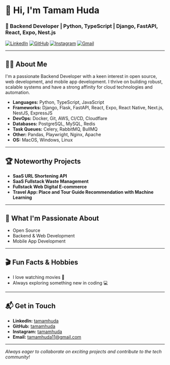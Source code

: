 # 👋 Hi, I'm Tamam Huda

### 🚀 Backend Developer | Python, TypeScript | Django, FastAPI, React, Expo, Nest.js

[![LinkedIn](https://img.shields.io/badge/LinkedIn-tamamhuda-blue?logo=linkedin)](https://www.linkedin.com/in/tamamhuda/)
[![GitHub](https://img.shields.io/badge/GitHub-tamamhuda-black?logo=github)](https://www.github.com/tamamhuda/)
[![Instagram](https://img.shields.io/badge/Instagram-tamamhuda-E4405F?logo=instagram&logoColor=white)](https://www.instagram.com/tamamhuda/)
[![Gmail](https://img.shields.io/badge/Gmail-tamamhuda11@gmail.com-D14836?logo=gmail&logoColor=white)](mailto:tamamhuda11@gmail.com)

---

## 🧑‍💻 About Me

I'm a passionate Backend Developer with a keen interest in open source, web development, and mobile app development. I thrive on building robust, scalable systems and have a strong affinity for cloud technologies and automation.

- **Languages:** Python, TypeScript, JavaScript
- **Frameworks:** Django, Flask, FastAPI, React, Expo, React Native, Next.js, NestJS, ExpressJS
- **DevOps:** Docker, Git, AWS, CI/CD, Cloudflare
- **Databases:** PostgreSQL, MySQL, Redis
- **Task Queues:** Celery, RabbitMQ, BullMQ
- **Other:** Pandas, Playwright, Nginx, Apache
- **OS:** MacOS, Windows, Linux

---

## 🏆 Noteworthy Projects

- **SaaS URL Shortening API**
- **SaaS Fullstack Waste Management**
- **Fullstack Web Digital E-commerce**
- **Travel App: Place and Tour Guide Recommendation with Machine Learning**

---

## 🌱 What I'm Passionate About

- Open Source
- Backend & Web Development
- Mobile App Development

---

## 🎬 Fun Facts & Hobbies

- I love watching movies 🍿
- Always exploring something new in coding 💻

---

## 📬 Get in Touch

- **LinkedIn:** [tamamhuda](https://www.linkedin.com/in/tamamhuda/)
- **GitHub:** [tamamhuda](https://www.github.com/tamamhuda/)
- **Instagram:** [tamamhuda](https://www.instagram.com/tamamhuda/)
- **Email:** tamamhuda11@gmail.com

---

_Always eager to collaborate on exciting projects and contribute to the tech community!_

